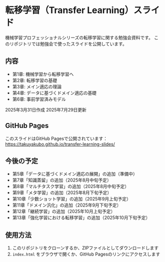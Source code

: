 # 転移学習（Transfer Learning）スライド

機械学習プロフェッショナルシリーズの転移学習に関する勉強会資料です。
このリポジトリでは勉強会で使ったスライドを公開しています。

## 内容
- 第1章: 機械学習から転移学習へ
- 第2章: 転移学習の基礎
- 第3章: メイン適応の理論
- 第4章: データに基づくドメイン適応の基礎
- 第6章: 事前学習済みモデル

2025年3月31日作成
2025年7月29日更新

## GitHub Pages
このスライドはGitHub Pagesで公開されています：
https://takuyakubo.github.io/transfer-learning-slides/

## 今後の予定
- 第5章「データに基づくドメイン適応の展開」の追加（準備中）
- 第7章「知識蒸留」の追加（2025年8月中旬予定）
- 第8章「マルチタスク学習」の追加（2025年8月中旬予定）
- 第9章「メタ学習」の追加（2025年8月下旬予定）
- 第10章「少数ショット学習」の追加（2025年9月上旬予定）
- 第11章「ドメイン汎化」の追加（2025年9月下旬予定）
- 第12章「継続学習」の追加（2025年10月上旬予定）
- 第13章「強化学習における転移学習」の追加（2025年10月下旬予定）


## 使用方法
1. このリポジトリをクローンするか、ZIPファイルとしてダウンロードします
2. `index.html` をブラウザで開くか、GitHub Pagesのリンクにアクセスします
